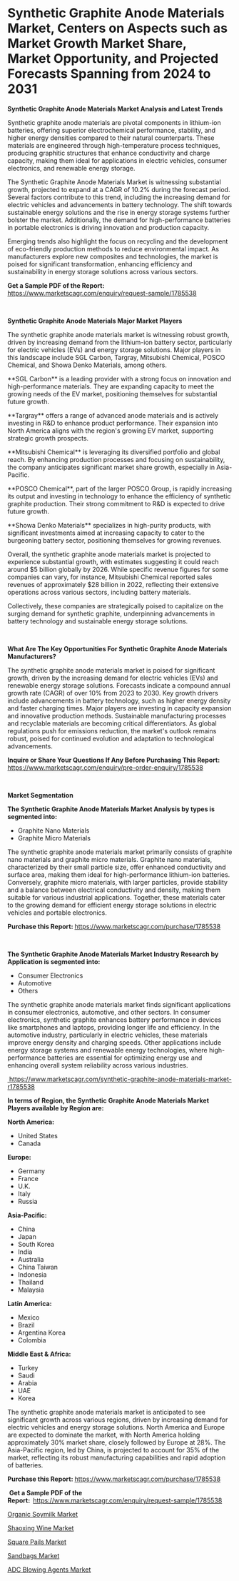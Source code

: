 <p><h1>Synthetic Graphite Anode Materials Market, Centers on Aspects such as Market Growth Market Share, Market Opportunity, and Projected Forecasts Spanning from 2024 to 2031</h1></p><p><strong>Synthetic Graphite Anode Materials Market Analysis and Latest Trends</strong></p>
<p><p>Synthetic graphite anode materials are pivotal components in lithium-ion batteries, offering superior electrochemical performance, stability, and higher energy densities compared to their natural counterparts. These materials are engineered through high-temperature process techniques, producing graphitic structures that enhance conductivity and charge capacity, making them ideal for applications in electric vehicles, consumer electronics, and renewable energy storage.</p><p>The Synthetic Graphite Anode Materials Market is witnessing substantial growth, projected to expand at a CAGR of 10.2% during the forecast period. Several factors contribute to this trend, including the increasing demand for electric vehicles and advancements in battery technology. The shift towards sustainable energy solutions and the rise in energy storage systems further bolster the market. Additionally, the demand for high-performance batteries in portable electronics is driving innovation and production capacity. </p><p>Emerging trends also highlight the focus on recycling and the development of eco-friendly production methods to reduce environmental impact. As manufacturers explore new composites and technologies, the market is poised for significant transformation, enhancing efficiency and sustainability in energy storage solutions across various sectors.</p></p>
<p><strong>Get a Sample PDF of the Report:&nbsp;</strong> <a href="https://www.marketscagr.com/enquiry/request-sample/1785538?utm_campaign=1285&utm_medium=2&utm_source=Github&utm_content=ia&utm_term=08102024&utm_id=synthetic-graphite-anode-materials">https://www.marketscagr.com/enquiry/request-sample/1785538</a></p>
<p>&nbsp;</p>
<p><strong>Synthetic Graphite Anode Materials Major Market Players</strong></p>
<p><p>The synthetic graphite anode materials market is witnessing robust growth, driven by increasing demand from the lithium-ion battery sector, particularly for electric vehicles (EVs) and energy storage solutions. Major players in this landscape include SGL Carbon, Targray, Mitsubishi Chemical, POSCO Chemical, and Showa Denko Materials, among others.</p><p>**SGL Carbon** is a leading provider with a strong focus on innovation and high-performance materials. They are expanding capacity to meet the growing needs of the EV market, positioning themselves for substantial future growth.</p><p>**Targray** offers a range of advanced anode materials and is actively investing in R&D to enhance product performance. Their expansion into North America aligns with the region's growing EV market, supporting strategic growth prospects.</p><p>**Mitsubishi Chemical** is leveraging its diversified portfolio and global reach. By enhancing production processes and focusing on sustainability, the company anticipates significant market share growth, especially in Asia-Pacific.</p><p>**POSCO Chemical**, part of the larger POSCO Group, is rapidly increasing its output and investing in technology to enhance the efficiency of synthetic graphite production. Their strong commitment to R&D is expected to drive future growth.</p><p>**Showa Denko Materials** specializes in high-purity products, with significant investments aimed at increasing capacity to cater to the burgeoning battery sector, positioning themselves for growing revenues.</p><p>Overall, the synthetic graphite anode materials market is projected to experience substantial growth, with estimates suggesting it could reach around $5 billion globally by 2026. While specific revenue figures for some companies can vary, for instance, Mitsubishi Chemical reported sales revenues of approximately $28 billion in 2022, reflecting their extensive operations across various sectors, including battery materials.</p><p>Collectively, these companies are strategically poised to capitalize on the surging demand for synthetic graphite, underpinning advancements in battery technology and sustainable energy storage solutions.</p></p>
<p>&nbsp;</p>
<p><strong>What Are The Key Opportunities For Synthetic Graphite Anode Materials Manufacturers?</strong></p>
<p><p>The synthetic graphite anode materials market is poised for significant growth, driven by the increasing demand for electric vehicles (EVs) and renewable energy storage solutions. Forecasts indicate a compound annual growth rate (CAGR) of over 10% from 2023 to 2030. Key growth drivers include advancements in battery technology, such as higher energy density and faster charging times. Major players are investing in capacity expansion and innovative production methods. Sustainable manufacturing processes and recyclable materials are becoming critical differentiators. As global regulations push for emissions reduction, the market's outlook remains robust, poised for continued evolution and adaptation to technological advancements.</p></p>
<p><strong>Inquire or Share Your Questions If Any Before Purchasing This Report:</strong> <a href="https://www.marketscagr.com/enquiry/pre-order-enquiry/1785538?utm_campaign=1285&utm_medium=2&utm_source=Github&utm_content=ia&utm_term=08102024&utm_id=synthetic-graphite-anode-materials">https://www.marketscagr.com/enquiry/pre-order-enquiry/1785538</a></p>
<p>&nbsp;</p>
<p><strong>Market Segmentation</strong></p>
<p><strong>The Synthetic Graphite Anode Materials Market Analysis by types is segmented into:</strong></p>
<p><ul><li>Graphite Nano Materials</li><li>Graphite Micro Materials</li></ul></p>
<p><p>The synthetic graphite anode materials market primarily consists of graphite nano materials and graphite micro materials. Graphite nano materials, characterized by their small particle size, offer enhanced conductivity and surface area, making them ideal for high-performance lithium-ion batteries. Conversely, graphite micro materials, with larger particles, provide stability and a balance between electrical conductivity and density, making them suitable for various industrial applications. Together, these materials cater to the growing demand for efficient energy storage solutions in electric vehicles and portable electronics.</p></p>
<p><strong>Purchase this Report:&nbsp;</strong><a href="https://www.marketscagr.com/purchase/1785538?utm_campaign=1285&utm_medium=2&utm_source=Github&utm_content=ia&utm_term=08102024&utm_id=synthetic-graphite-anode-materials">https://www.marketscagr.com/purchase/1785538</a></p>
<p>&nbsp;</p>
<p><strong>The Synthetic Graphite Anode Materials Market Industry Research by Application is segmented into:</strong></p>
<p><ul><li>Consumer Electronics</li><li>Automotive</li><li>Others</li></ul></p>
<p><p>The synthetic graphite anode materials market finds significant applications in consumer electronics, automotive, and other sectors. In consumer electronics, synthetic graphite enhances battery performance in devices like smartphones and laptops, providing longer life and efficiency. In the automotive industry, particularly in electric vehicles, these materials improve energy density and charging speeds. Other applications include energy storage systems and renewable energy technologies, where high-performance batteries are essential for optimizing energy use and enhancing overall system reliability across various industries.</p></p>
<p><a href="https://www.marketscagr.com/synthetic-graphite-anode-materials-market-r1785538?utm_campaign=1285&utm_medium=2&utm_source=Github&utm_content=ia&utm_term=08102024&utm_id=synthetic-graphite-anode-materials">&nbsp;https://www.marketscagr.com/synthetic-graphite-anode-materials-market-r1785538</a></p>
<p><strong>In terms of Region, the Synthetic Graphite Anode Materials Market Players available by Region are:</strong></p>
<p>
    <p> <strong> North America: </strong>
        <ul>
            <li>United States</li>
            <li>Canada</li>
        </ul>
        </p> 
    <p> <strong> Europe: </strong>
        <ul>
            <li>Germany</li>
            <li>France</li>
            <li>U.K.</li>
            <li>Italy</li>
            <li>Russia</li>
        </ul>
        </p> 
    <p> <strong> Asia-Pacific: </strong>
        <ul>
            <li>China</li>
            <li>Japan</li>
            <li>South Korea</li>
            <li>India</li>
            <li>Australia</li>
            <li>China Taiwan</li>
            <li>Indonesia</li>
            <li>Thailand</li>
            <li>Malaysia</li>
        </ul>
        </p> 
    <p> <strong> Latin America: </strong>
        <ul>
            <li>Mexico</li>
            <li>Brazil</li>
            <li>Argentina Korea</li>
            <li>Colombia</li>
        </ul>
        </p> 
    <p> <strong> Middle East & Africa: </strong>
        <ul>
            <li>Turkey</li>
            <li>Saudi</li>
            <li>Arabia</li>
            <li>UAE</li>
            <li>Korea</li>
        </ul>
    </p>
    </p>
<p><p>The synthetic graphite anode materials market is anticipated to see significant growth across various regions, driven by increasing demand for electric vehicles and energy storage solutions. North America and Europe are expected to dominate the market, with North America holding approximately 30% market share, closely followed by Europe at 28%. The Asia-Pacific region, led by China, is projected to account for 35% of the market, reflecting its robust manufacturing capabilities and rapid adoption of batteries.</p></p>
<p><strong>Purchase this Report: </strong><a href="https://www.marketscagr.com/purchase/1785538?utm_campaign=1285&utm_medium=2&utm_source=Github&utm_content=ia&utm_term=08102024&utm_id=synthetic-graphite-anode-materials">https://www.marketscagr.com/purchase/1785538</a></p>
<p>&nbsp;<strong>Get a Sample PDF of the Report:&nbsp;&nbsp;</strong><a href="https://www.marketscagr.com/enquiry/request-sample/1785538?utm_campaign=1285&utm_medium=2&utm_source=Github&utm_content=ia&utm_term=08102024&utm_id=synthetic-graphite-anode-materials">https://www.marketscagr.com/enquiry/request-sample/1785538</a></p>
<p><strong></strong></p>
<p><p><a href="https://www.linkedin.com/pulse/organic-soymilk-market-share-analysis-growth-trends-forecasts-8keyf?utm_campaign=1285&utm_medium=2&utm_source=Github&utm_content=ia&utm_term=08102024&utm_id=synthetic-graphite-anode-materials">Organic Soymilk Market</a></p><p><a href="https://www.linkedin.com/pulse/shaoxing-wine-market-share-size-trends-industry-analysis-1c0yf?utm_campaign=1285&utm_medium=2&utm_source=Github&utm_content=ia&utm_term=08102024&utm_id=synthetic-graphite-anode-materials">Shaoxing Wine Market</a></p><p><a href="https://www.linkedin.com/pulse/analyzing-square-pails-market-dynamics-growth-drivers-forecasted-jxftf?utm_campaign=1285&utm_medium=2&utm_source=Github&utm_content=ia&utm_term=08102024&utm_id=synthetic-graphite-anode-materials">Square Pails Market</a></p><p><a href="https://www.linkedin.com/pulse/sandbags-market-penetration-strategies-untapped-markets-growth-ofspf?utm_campaign=1285&utm_medium=2&utm_source=Github&utm_content=ia&utm_term=08102024&utm_id=synthetic-graphite-anode-materials">Sandbags Market</a></p><p><a href="https://www.linkedin.com/pulse/adc-blowing-agents-market-evolution-key-trends-regional-dynamics-voxrf?utm_campaign=1285&utm_medium=2&utm_source=Github&utm_content=ia&utm_term=08102024&utm_id=synthetic-graphite-anode-materials">ADC Blowing Agents Market</a></p></p>